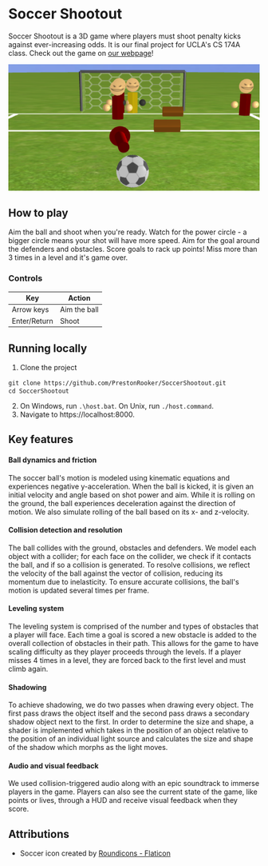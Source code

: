 # Soccer Shootout

Soccer Shootout is a 3D game where players must shoot penalty kicks against
ever-increasing odds. It is our final project for UCLA's CS 174A class. Check
out the game on [our webpage](https://prestonrooker.github.io/SoccerShootout)!

![Soccer ball in a field, where 3 defenders guard a goal](docs/soccer-shootout.png)

## How to play

Aim the ball and shoot when you're ready. Watch for the power circle - a bigger
circle means your shot will have more speed. Aim for the goal around the
defenders and obstacles. Score goals to rack up points! Miss more than 3 times
in a level and it's game over.

### Controls

| Key          | Action       |
| ------------ | ------------ |
| Arrow keys   | Aim the ball |
| Enter/Return | Shoot        |

## Running locally

1. Clone the project
```
git clone https://github.com/PrestonRooker/SoccerShootout.git
cd SoccerShootout
```
2. On Windows, run `.\host.bat`. On Unix, run `./host.command`.
3. Navigate to https://localhost:8000.

## Key features

#### Ball dynamics and friction
The soccer ball's motion is modeled using kinematic equations and experiences
negative y-acceleration. When the ball is kicked, it is given an initial
velocity and angle based on shot power and aim. While it is rolling on the
ground, the ball experiences deceleration against the direction of motion. We
also simulate rolling of the ball based on its x- and z-velocity.

#### Collision detection and resolution
The ball collides with the ground, obstacles and defenders. We model each object
with a collider; for each face on the collider, we check if it contacts the
ball, and if so a collision is generated. To resolve collisions, we reflect the
velocity of the ball against the vector of collision, reducing its momentum due
to inelasticity. To ensure accurate collisions, the ball's motion is updated
several times per frame.

#### Leveling system
The leveling system is comprised of the number and types of obstacles that a
player will face. Each time a goal is scored a new obstacle is added to the
overall collection of obstacles in their path. This allows for the game to have
scaling difficulty as they player proceeds through the levels. If a player
misses 4 times in a level, they are forced back to the first level and must
climb again.

#### Shadowing
To achieve shadowing, we do two passes when drawing every object. The first pass
draws the object itself and the second pass draws a secondary shadow object next
to the first. In order to determine the size and shape, a shader is implemented
which takes in the position of an object relative to the position of an
individual light source and calculates the size and shape of the shadow which
morphs as the light moves.

#### Audio and visual feedback
We used collision-triggered audio along with an epic soundtrack to immerse
players in the game. Players can also see the current state of the game, like
points or lives, through a HUD and receive visual feedback when they score.

## Attributions

- Soccer icon created by [Roundicons - Flaticon](https://www.flaticon.com/free-icons/soccer)
